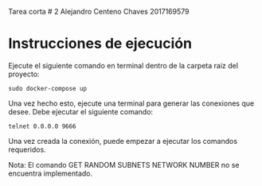 Tarea corta # 2
Alejandro Centeno Chaves
2017169579 

# Instrucciones de ejecución

Ejecute el siguiente comando en terminal dentro de la carpeta raiz del proyecto:

    sudo docker-compose up

Una vez hecho esto, ejecute una terminal para generar las conexiones que desee. Debe ejecutar el siguiente comando:

    telnet 0.0.0.0 9666

Una vez creada la conexión, puede empezar a ejecutar los comandos requeridos.

Nota: El comando GET RANDOM SUBNETS NETWORK NUMBER no se encuentra implementado.



